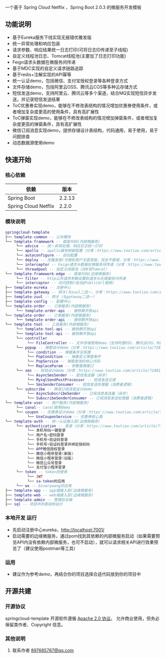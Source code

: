 一个基于 Spring Cloud Netflix 、Spring Boot 2.0.3 的微服务开发模板

## 功能说明

- 基于Eureka服务下线实现无报错优雅发版
- 统一异常处理和响应包装
- 请求参数、响应结果统一日志打印(可将日志ID传递至子线程)
- 自定义线程池日志、Tomcat线程池(主要加了日志打印功能)
- Feign请求头数据在微服务间传递
- 基于MDC实现的自定义请求链路追踪
- 基于redis+注解实现的API幂等
- 统一认证demo，包括微信、支付宝授权登录等各种登录方式
- 文件存储demo，包括阿里云OSS、腾讯云COS等多种云存储方式
- 短信发送demo，支持阿里云、腾讯云等多个渠道，结合MQ实现短信异步发送，并记录短信发送结果
- ToC优惠券实现demo，能够在不修改表结构的情况增加优惠券使用条件，或者增加复杂度更高的使用条件，具有高扩展性
- ToC弹窗实现demo，能够在不修改表结构的情况增加弹窗条件，或者增加复杂度更高的弹窗条件，具有高扩展性
- 微信订阅消息实现demo，提供存储设计表结构，代码通用，易于使用，易于问题排查
- 动态数据源使用demo

## 快速开始

### 核心依赖

| 依赖                   | 版本       |
| ---------------------- |------------|
| Spring Boot            | 2.2.13     |
| Spring Cloud Netflix   | 2.2.0      |

### 模块说明

```lua
springcloud-template
├── template-common -- 公共模块
└── template-framework -- 框架代码(内部微服务)
     └── advice -- 统一异常处理、响应日志统一打印
     └── apollo -- apollo属性刷新配置（分享：https://www.toutiao.com/article/7258567779102917139）
     └── autoconfigure -- 自动配置
     └── deploy -- 优雅发版(可做到用户无感发版，完全不报错，分享：https://www.toutiao.com/article/7136601651804127751)
     └── interceptor -- Feign请求头数据在微服务间传递（分享：https://www.toutiao.com/article/7126056949267268108）
     └── threadpool -- 自定义线程池（JDK和Tomcat）
└── template-framework-edge -- 框架代码(边缘微服务)
     └── filter -- http公共请求参数设置到请求头在微服务内传递
     └── interceptor -- 访问控制(结合@PublicUrl使用)
├── template-eureka -- 注册中心
├── template-gateway -- 网关(与zuul二选一，分享：https://www.toutiao.com/article/7271926711678321215)
├── template-zuul -- 网关（与gateway二选一）
├── template-config -- 配置中心
└── template-order -- 订单服务(内部微服务)
     └── template-order-api -- 被依赖开放api
└── template-order -- 订单服务(内部微服务)
     └── template-order-api -- 被依赖开放api
└── template-tool -- 工具服务(内部微服务)
     └── template-tool-api -- 被依赖开放api
     └── template-tool-api -- 被依赖开放api
     └── controller
          └── FileController -- 文件存储使用demo（支持阿里OSS、腾讯云COS、MinIO、本地磁盘等多种方式）
     └── popup -- 弹窗设计demo（分享：https://www.toutiao.com/article/7287587310307738146）
          └── condition -- 弹窗条件实现类
          └── PopCondition -- 抽象定义弹窗条件
          └── PopService -- 弹窗查询的核心代码
          └── ReplaceParam -- 参数替换接口
     └── sms -- 短信设计demo（分享：https://www.toutiao.com/article/7248173282141291047）
          └── AsyncSmsSender -- 短信发送器（异步）
          └── MysqlSendPostProcessor -- 短信发送记录
          └── SmsSenderConsumer -- 短信发送处理器（消费者逻辑）
     └── subscribe -- 微信订阅消息设计demo
          └── AsyncSubscribeSender -- 订阅消息发送器（异步）
          └── SubscribeSenderConsumer -- 订阅消息发送处理器（消费者逻辑）
└── template-user -- 用户服务(内部微服务)
     └── canal-- canal使用demo
     └── coupon -- 优惠券设计demo（分享：https://www.toutiao.com/article/7228973418354475572）
          └── UseCouponService -- 优惠券核心类
└── template-auth -- 统一认证接入层(边缘微服务)
     └── authentication -- 登录（分享：https://www.toutiao.com/article/7144259146018406948）
          └── 本机号码一键登录
          └── 用户名+密码登录
          └── 手机号+验证码登录
          └── 手机号+验证码登录并绑定授权码
          └── APP微信授权登录
          └── 微信小程序登录(新版)
          └── 微信小程序登录(旧版)
          └── 微信公众号登录
          └── 支付宝小程序登录
     └── token -- token的使用
          └── JWT
          └── sa-token的应用
     └── wx -- binarywang的应用
├── template-app -- app端接入层(边缘微服务)
├── template-web -- web端接入层(边缘微服务)
├── template-admin -- 管理后台端
├── sql -- 项目中的表结构设计
```

### 本地开发 运行

- 先启动注册中心eureka，[http://localhost:7001/](http://localhost:7001/)
- 启动需要的边缘微服务，通过pom找到其依赖的内部微服务启动（如果需要预览API内没有依赖内部微服务，也可不启动），就可以请求相关API进行效果预览了（建议使用postman等工具）


### 运用

- 建议作为参考demo，再结合你的项目选择合适代码放到你的项目中


## 开源共建

### 开源协议

springcloud-template 开源软件遵循 [Apache 2.0 协议](https://www.apache.org/licenses/LICENSE-2.0.html)。
允许商业使用，但务必保留类作者、Copyright 信息。

### 其他说明

1. 联系作者 <a href="mailto:897665787@qq.com">897665787@qq.com</a>
